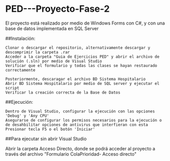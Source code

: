 # PED---Proyecto-Fase-2


El proyecto está realizado por medio de Windows Forms con C#, y con una base de datos implementada en SQL Server

##Instalación:

    Clonar o descargar el repositorio, alternativamente descargar y descomprimir la carpeta .rar
    Acceder a la carpeta "Guia de Ejercicios PED" y abrir el archivo de solución (.sln) por medio de Visual Studio
    Verificar que el formulario y todas las clases se hayan restaurado correctamente

    Posteriormente, descaragar el archivo BD Sistema Hospitalario
    Abrir BD Sistema Hospitalario por medio de SQL server y ejecutar el script
    Verificar la creación correcta de la Base de Datos

##Ejecución:

    Dentro de Visual Studio, configurar la ejecución con las opciones 'Debug' y 'Any CPU'
    Asegurarse de configurar los permisos necesarios para la ejecución o de desahbilitar opciones de antivirus que interfieran con esta
    Presionar tecla F5 o el botón 'Iniciar'

##Para ejecutar sin abrir Visual Studio

Abrir la carpeta Acceso Directo, donde se podrá acceder al proyecto a través del archivo "Formulario ColaPrioridad- Acceso directo"

